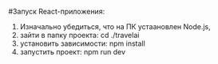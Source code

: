 #Запуск React-приложения:

1. Изначально убедиться, что на ПК устаановлен Node.js,
2. зайти в папку проекта: cd ./travelai
3. установить зависимости: npm install
4. запустить проект: npm run dev
